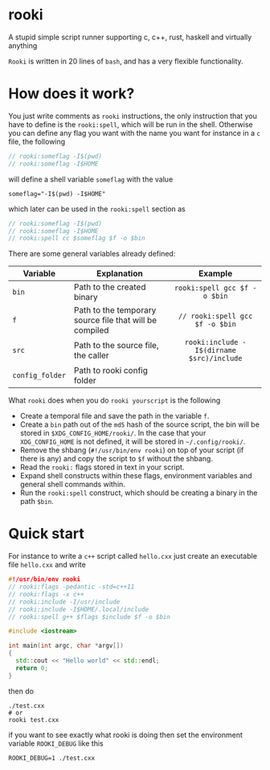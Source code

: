 # rooki
A stupid simple script runner supporting c, c++, rust, haskell and virtually anything

`Rooki` is written in 20 lines of `bash`, and has a very flexible
functionality.

# How does it work?

You just write comments as `rooki` instructions, the only instruction that
you have to define is the `rooki:spell`, which will be run in the shell.
Otherwise you can define any flag you want with the name you want for instance
in a `c` file, the following
```c
// rooki:someflag -I$(pwd)
// rooki:someflag -I$HOME
```
will define a shell variable `someflag` with the value
```
someflag="-I$(pwd) -I$HOME"
```
which later can be used in the `rooki:spell` section as
```c
// rooki:someflag -I$(pwd)
// rooki:someflag -I$HOME
// rooki:spell cc $someflag $f -o $bin
```

There are some general variables already defined:

| Variable | Explanation | Example |
| --- | --- | :---: |
| `bin` | Path to the created binary | `rooki:spell gcc $f -o $bin` |
| `f` | Path to the temporary source file that will be compiled | `// rooki:spell gcc $f -o $bin` |
| `src` | Path to the source file, the caller | `rooki:include -I$(dirname $src)/include`|
| `config_folder` | Path to rooki config folder ||

What `rooki` does when you do `rooki yourscript` is the following
- Create a temporal file and save the path in the variable `f`.
- Create a `bin` path out of the `md5` hash of the source script, the bin
  will be stored in `$XDG_CONFIG_HOME/rooki/`. In the case that your
  `XDG_CONFIG_HOME` is not defined, it will be stored in
  `~/.config/rooki/`.
- Remove the shbang (`#!/usr/bin/env rooki`) on top of your script (if there is
  any) and copy the script to `$f` without the shbang.
- Read the `rooki:` flags stored in text in your script.
- Expand shell constructs within these flags, environment variables and
  general shell commands within.
- Run the `rooki:spell` construct, which should be creating a binary
  in the path `$bin`.

# Quick start

For instance to write a `c++` script called `hello.cxx`
just create an executable file `hello.cxx` and write


```c++
#!/usr/bin/env rooki
// rooki:flags -pedantic -std=c++11
// rooki:flags -x c++
// rooki:include -I/usr/include
// rooki:include -I$HOME/.local/include
// rooki:spell g++ $flags $include $f -o $bin

#include <iostream>

int main(int argc, char *argv[])
{
  std::cout << "Hello world" << std::endl;
  return 0;
}
```

then do

```
./test.cxx
# or
rooki test.cxx
```

if you want to see exactly what rooki is doing then set the environment variable
`ROOKI_DEBUG` like this

```
ROOKI_DEBUG=1 ./test.cxx
```

